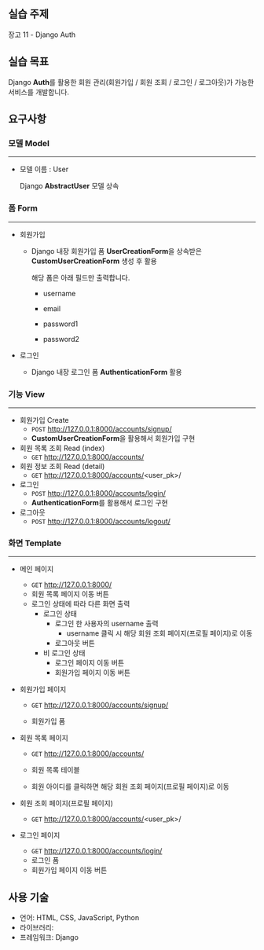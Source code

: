 ## 실습 주제

장고 11 - Django Auth



## 실습 목표

Django **Auth**를 활용한 회원 관리(회원가입 / 회원 조회 / 로그인 / 로그아웃)가 가능한 서비스를 개발합니다.



## 요구사항

### 모델 Model

---

- 모델 이름 : User

  Django **AbstractUser** 모델 상속



### 폼 Form

---

- 회원가입

  - Django 내장 회원가입 폼 **UserCreationForm**을 상속받은 **CustomUserCreationForm** 생성 후 활용

    해당 폼은 아래 필드만 출력합니다.
  
    - username
  
    - email
  
    - password1
    - password2
  
- 로그인

  - Django 내장 로그인 폼 **AuthenticationForm** 활용




### 기능 View

---

- 회원가입 Create
  - `POST` http://127.0.0.1:8000/accounts/signup/
  - **CustomUserCreationForm**을 활용해서 회원가입 구현
- 회원 목록 조회 Read (index)
  - `GET` http://127.0.0.1:8000/accounts/
- 회원 정보 조회 Read (detail)
  - `GET` http://127.0.0.1:8000/accounts/<user_pk>/
- 로그인
  - `POST` http://127.0.0.1:8000/accounts/login/
  - **AuthenticationForm**를 활용해서 로그인 구현
- 로그아웃
  - `POST` http://127.0.0.1:8000/accounts/logout/



### 화면 Template

---

- 메인 페이지

  - `GET` http://127.0.0.1:8000/
  - 회원 목록 페이지 이동 버튼
  - 로그인 상태에 따라 다른 화면 출력
    - 로그인 상태
      - 로그인 한 사용자의 username 출력
        - username 클릭 시 해당 회원 조회 페이지(프로필 페이지)로 이동
      - 로그아웃 버튼
    - 비 로그인 상태
      - 로그인 페이지 이동 버튼
      - 회원가입 페이지 이동 버튼

- 회원가입 페이지

  - `GET` http://127.0.0.1:8000/accounts/signup/

  - 회원가입 폼


- 회원 목록 페이지

  - `GET` http://127.0.0.1:8000/accounts/

  - 회원 목록 테이블

  - 회원 아이디를 클릭하면 해당 회원 조회 페이지(프로필 페이지)로 이동


- 회원 조회 페이지(프로필 페이지)
  - `GET` http://127.0.0.1:8000/accounts/<user_pk>/
- 로그인 페이지
  - `GET` http://127.0.0.1:8000/accounts/login/
  - 로그인 폼
  - 회원가입 페이지 이동 버튼



## 사용 기술

- 언어: HTML, CSS, JavaScript, Python
- 라이브러리: 
- 프레임워크: Django
